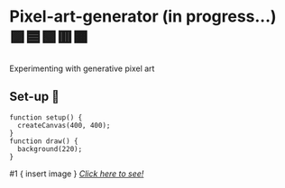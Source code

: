 # Pixel-art-generator (in progress...) 🟪🟦🟩🟥🟧
Experimenting with generative pixel art

## Set-up 🌄
```
function setup() {
  createCanvas(400, 400);
}
function draw() {
  background(220);
}
```

#1 { insert image } *[Click here to see!](https://editor.p5js.org/)*
